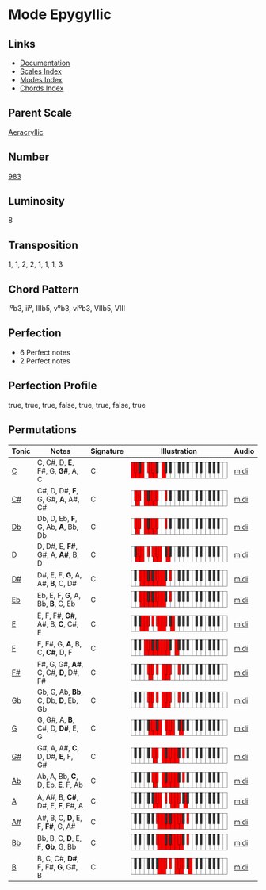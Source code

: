 # Mode Epygyllic

## Links

- [Documentation](README.md)
- [Scales Index](Scales.md)
- [Modes Index](Modes.md)
- [Chords Index](Chords.md)

## Parent Scale

[Aeracryllic](ScaleAeracryllic.md)

## Number

[983](https://ianring.com/musictheory/scales/983)

## Luminosity

8

## Transposition

1, 1, 2, 2, 1, 1, 1, 3

## Chord Pattern

i⁰b3, ii⁰, IIIb5, v⁰b3, vi⁰b3, VIIb5, VIII

## Perfection

- 6 Perfect notes
- 2 Perfect notes

## Perfection Profile

true, true, true, false, true, true, false, true

## Permutations

| Tonic | Notes | Signature | Illustration | Audio |
|-------|-------|-----------|--------------|-------|
| [C](ModeCNaturalEpygyllic.md) | C, C#, D, **E**, F#, G, **G#**, A, C | C | ![CNaturalEpygyllic](ModeCNaturalEpygyllic.png) | [midi](https://github.com/edipermadi/music/blob/main/docs/ModeCNaturalEpygyllic.mid?raw=true) |
| [C#](ModeCSharpEpygyllic.md) | C#, D, D#, **F**, G, G#, **A**, A#, C# | C | ![CSharpEpygyllic](ModeCSharpEpygyllic.png) | [midi](https://github.com/edipermadi/music/blob/main/docs/ModeCSharpEpygyllic.mid?raw=true) |
| [Db](ModeDFlatEpygyllic.md) | Db, D, Eb, **F**, G, Ab, **A**, Bb, Db | C | ![DFlatEpygyllic](ModeDFlatEpygyllic.png) | [midi](https://github.com/edipermadi/music/blob/main/docs/ModeDFlatEpygyllic.mid?raw=true) |
| [D](ModeDNaturalEpygyllic.md) | D, D#, E, **F#**, G#, A, **A#**, B, D | C | ![DNaturalEpygyllic](ModeDNaturalEpygyllic.png) | [midi](https://github.com/edipermadi/music/blob/main/docs/ModeDNaturalEpygyllic.mid?raw=true) |
| [D#](ModeDSharpEpygyllic.md) | D#, E, F, **G**, A, A#, **B**, C, D# | C | ![DSharpEpygyllic](ModeDSharpEpygyllic.png) | [midi](https://github.com/edipermadi/music/blob/main/docs/ModeDSharpEpygyllic.mid?raw=true) |
| [Eb](ModeEFlatEpygyllic.md) | Eb, E, F, **G**, A, Bb, **B**, C, Eb | C | ![EFlatEpygyllic](ModeEFlatEpygyllic.png) | [midi](https://github.com/edipermadi/music/blob/main/docs/ModeEFlatEpygyllic.mid?raw=true) |
| [E](ModeENaturalEpygyllic.md) | E, F, F#, **G#**, A#, B, **C**, C#, E | C | ![ENaturalEpygyllic](ModeENaturalEpygyllic.png) | [midi](https://github.com/edipermadi/music/blob/main/docs/ModeENaturalEpygyllic.mid?raw=true) |
| [F](ModeFNaturalEpygyllic.md) | F, F#, G, **A**, B, C, **C#**, D, F | C | ![FNaturalEpygyllic](ModeFNaturalEpygyllic.png) | [midi](https://github.com/edipermadi/music/blob/main/docs/ModeFNaturalEpygyllic.mid?raw=true) |
| [F#](ModeFSharpEpygyllic.md) | F#, G, G#, **A#**, C, C#, **D**, D#, F# | C | ![FSharpEpygyllic](ModeFSharpEpygyllic.png) | [midi](https://github.com/edipermadi/music/blob/main/docs/ModeFSharpEpygyllic.mid?raw=true) |
| [Gb](ModeGFlatEpygyllic.md) | Gb, G, Ab, **Bb**, C, Db, **D**, Eb, Gb | C | ![GFlatEpygyllic](ModeGFlatEpygyllic.png) | [midi](https://github.com/edipermadi/music/blob/main/docs/ModeGFlatEpygyllic.mid?raw=true) |
| [G](ModeGNaturalEpygyllic.md) | G, G#, A, **B**, C#, D, **D#**, E, G | C | ![GNaturalEpygyllic](ModeGNaturalEpygyllic.png) | [midi](https://github.com/edipermadi/music/blob/main/docs/ModeGNaturalEpygyllic.mid?raw=true) |
| [G#](ModeGSharpEpygyllic.md) | G#, A, A#, **C**, D, D#, **E**, F, G# | C | ![GSharpEpygyllic](ModeGSharpEpygyllic.png) | [midi](https://github.com/edipermadi/music/blob/main/docs/ModeGSharpEpygyllic.mid?raw=true) |
| [Ab](ModeAFlatEpygyllic.md) | Ab, A, Bb, **C**, D, Eb, **E**, F, Ab | C | ![AFlatEpygyllic](ModeAFlatEpygyllic.png) | [midi](https://github.com/edipermadi/music/blob/main/docs/ModeAFlatEpygyllic.mid?raw=true) |
| [A](ModeANaturalEpygyllic.md) | A, A#, B, **C#**, D#, E, **F**, F#, A | C | ![ANaturalEpygyllic](ModeANaturalEpygyllic.png) | [midi](https://github.com/edipermadi/music/blob/main/docs/ModeANaturalEpygyllic.mid?raw=true) |
| [A#](ModeASharpEpygyllic.md) | A#, B, C, **D**, E, F, **F#**, G, A# | C | ![ASharpEpygyllic](ModeASharpEpygyllic.png) | [midi](https://github.com/edipermadi/music/blob/main/docs/ModeASharpEpygyllic.mid?raw=true) |
| [Bb](ModeBFlatEpygyllic.md) | Bb, B, C, **D**, E, F, **Gb**, G, Bb | C | ![BFlatEpygyllic](ModeBFlatEpygyllic.png) | [midi](https://github.com/edipermadi/music/blob/main/docs/ModeBFlatEpygyllic.mid?raw=true) |
| [B](ModeBNaturalEpygyllic.md) | B, C, C#, **D#**, F, F#, **G**, G#, B | C | ![BNaturalEpygyllic](ModeBNaturalEpygyllic.png) | [midi](https://github.com/edipermadi/music/blob/main/docs/ModeBNaturalEpygyllic.mid?raw=true) |
